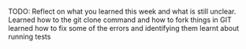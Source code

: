 TODO: Reflect on what you learned this week and what is still unclear.
Learned how to the git clone command and how to fork things in GIT
learned how to fix some of the errors and identifying them
learnt about running tests
